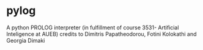 # pylog
A python PROLOG interpreter (in fulfillment of course 3531- Artificial Inteligence at AUEB)
credits to Dimitris Papatheodorou, Fotini Kolokathi and Georgia Dimaki
